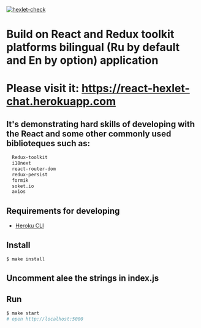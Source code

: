 [![hexlet-check](https://github.com/WilhelmYakunin/frontend-project-lvl4/actions/workflows/hexlet-check.yml/badge.svg)](https://github.com/WilhelmYakunin/frontend-project-lvl4/actions/workflows/hexlet-check.yml)

<h1> Build on React and Redux toolkit platforms bilingual (Ru by default and En by option) application <h1>
  
  <p>Please visit it:
  <a href='https://react-hexlet-chat.herokuapp.com/'>https://react-hexlet-chat.herokuapp.com</a>
  </p>
  
## It's demonstrating hard skills of developing with the React and some other commonly used biblioteques such as:

```sh
  Redux-toolkit
  i18next
  react-router-dom
  redux-persist
  formik
  soket.io
  axios
```

## Requirements for developing

* [Heroku CLI](https://devcenter.heroku.com/articles/heroku-cli)

## Install

```sh
$ make install
```
## Uncomment alee the strings in index.js

## Run

```sh
$ make start
# open http://localhost:5000
```
